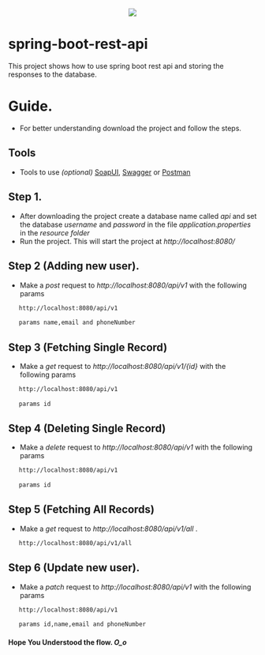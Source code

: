 # <p align="center"><a href="#" target="_blank"><img src="https://i1.wp.com/itvsme.com/blog/wp-content/uploads/2019/10/ezgif.com-webp-to-png.png?fit=700%2C400&ssl=1"></a></p>

# spring-boot-rest-api
This project shows how to use spring boot rest api and storing the responses to the database.

# Guide.
- For better understanding download the project and follow the steps.

## Tools
- Tools to use *(optional)* [SoapUI](https://www.soapui.org/), [Swagger](https://swagger.io/) or [Postman](https://www.getpostman.com/)

## Step 1.
- After downloading the project create a database name called *api* and set the database *username* and *password* in the file *application.properties* in the *resource folder*
- Run the project. This will start the project at *http://localhost:8080/*

## Step 2 (Adding new user).
- Make a *post* request to *http://localhost:8080/api/v1* with the following params

```bash
   http://localhost:8080/api/v1
   
   params name,email and phoneNumber
```
## Step 3 (Fetching Single Record)
- Make a *get* request to *http://localhost:8080/api/v1/{id}* with the following params

```bash
   http://localhost:8080/api/v1
   
   params id
```
## Step 4 (Deleting Single Record)
- Make a *delete* request to *http://localhost:8080/api/v1* with the following params

```bash
   http://localhost:8080/api/v1
   
   params id
```
## Step 5 (Fetching All Records)
- Make a *get* request to *http://localhost:8080/api/v1/all* .

```bash
   http://localhost:8080/api/v1/all
```
## Step 6 (Update new user).
- Make a *patch* request to *http://localhost:8080/api/v1* with the following params

```bash
   http://localhost:8080/api/v1
   
   params id,name,email and phoneNumber
```

#### Hope You Understood the flow. *O_o*
